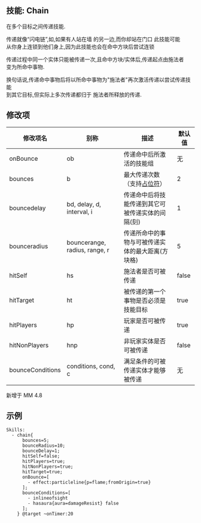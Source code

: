 技能: Chain
--------------------------

在多个目标之间传递技能.

传递就像“闪电链”,如,如果有人站在墙 的另一边,而你却站在门口  此技能可能  
从你身上连锁到他们身上,因为此技能也会在命中方块后尝试连锁  

传递过程中同一个实体只能被传递一次,且命中方块/实体后,传递起点由施法者  
变为所命中事物.

换句话说,传递命中事物后将以所命中事物为"施法者"再次激活传递以尝试传递技能  
到其它目标,但实际上多次传递都归于 施法者所释放的传递.

修改项
----------

| 修改项名 | 别称    | 描述                                                                                                    | 默认值 |
|-----------|------------|----------------------------------------------------------------------------------------------------------------|---------------|
| onBounce         | ob         | 传递命中后所激活的技能组 | 无 |
| bounces          | b          | 最大传递次数（支持[占位符](/技能/占位符)） | 2       |
| bouncedelay            | bd, delay, d, interval, i          | 传递命中后将技能传递到其它可被传递实体的间隔(刻) | 1       |
| bounceradius           | bouncerange, radius, range, r          | 传递所命中的事物与可被传递实体的最大距离(方块格) | 5       |
| hitSelf          | hs         | 施法者是否可被传递 | false   |
| hitTarget        | ht         | 被传递的第一个事物是否必须是技能目标 | true    |
| hitPlayers       | hp         | 玩家是否可被传递 | true    |
| hitNonPlayers    | hnp        | 非玩家实体是否可被传递 | false   |
| bounceConditions | conditions, cond, c | 满足条件的可被传递实体才能够被传递 | 无    |

新增于 MM 4.8

示例
--------

    Skills:
      - chain{
          bounces=5;
          bounceRadius=10;
          bounceDelay=1;
          hitSelf=false;
          hitPlayers=true; 
          hitNonPlayers=true;
          hitTarget=true;
          onBounce=[
            - effect:particleline{p=flame;fromOrigin=true}
          ];
          bounceConditions=[
            - inlineofsight
            - hasaura{aura=damageResist} false
          ];
        } @target ~onTimer:20